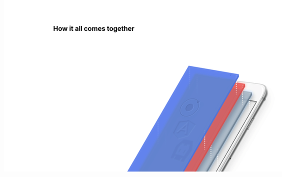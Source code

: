 
<img src="resources/ionic/phones-stacked.png" style="position:fixed;top:0;left:70px" />
<h2 style="position:relative;color:black;margin-bottom:50px;z-index:2">How it all comes together</h2>
<ul class="stack">
  <li style="background: #20ab93">Your App</li>
  <li style="background: #4c8df5">Ionic</li>
  <li style="background: #d94442">Angular</li>
  <li style="background: #3b4854">WebView (Cordova)</li>
  <li style="background: #d4deee; color: #3b4854;">Native API</li>
</ul>
